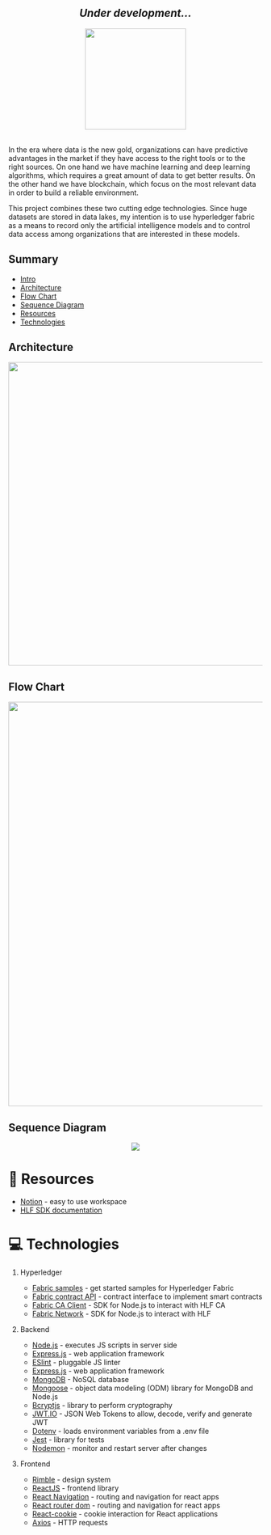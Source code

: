 <div align="center">

<h2><i>Under development...</i></h2>

</div>

<div align="center" id="intro">

<img src='https://res.cloudinary.com/lorransutter/image/upload/v1597037735/Liken/Logo.svg' height=200/>

</div>

<br/>

In the era where data is the new gold, organizations can have predictive advantages in the market if they have access to the right tools or to the right sources. On one hand we have machine learning and deep learning algorithms, which requires a great amount of data to get better results. On the other hand we have blockchain, which focus on the most relevant data in order to build a reliable environment.

This project combines these two cutting edge technologies. Since huge datasets are stored in data lakes, my intention is to use hyperledger fabric as a means to record only the artificial intelligence models and to control data access among organizations that are interested in these models.

<!-- The ledger would act as an access management system storing the proofs and permission by which a business can access and use the user’s data. -->

## Summary

- [Intro](#intro)
- [Architecture](#architecture)
- [Flow Chart](#flow-chart)
- [Sequence Diagram](#sequence-diagram)
- [Resources](#book-resources)
- [Technologies](#computer-technologies)
<!-- - [How to run](#runner-how-to-run) -->

## Architecture

<div align="center">

<img src='https://res.cloudinary.com/lorransutter/image/upload/v1596662592/Liken/Liken_architecture.png' height=600/>

</div>

## Flow Chart

<div align="center">

<img src='https://res.cloudinary.com/lorransutter/image/upload/v1596751089/Liken/Liken_Flow_Chart.png' width=800/>

</div>

## Sequence Diagram

<div align="center">

<img src='https://res.cloudinary.com/lorransutter/image/upload/v1596147619/Liken/Liken_Sequence_Diagram.svg'/>

</div>

<!-- ## :runner: How to run

This project was developed using a [Google Cloud Platform](https://cloud.google.com/) virtual machine, so every step must be performed in a VM CLI under a _sudo -s_ command.

Start your VM and save the highlighted External IP:

<p align="center">
   <img src="https://res.cloudinary.com/lorransutter/image/upload/v1594076924/eKYC/VM.png"/>
</p>

You must have [Fabric samples](https://github.com/hyperledger/fabric-samples) to run this project. You will clone this project inside fabric-samples folder so as to this can use the files from bin and config folders.

Here you can see the folder structure and the main files mentioned in this section:

```
📦fabric-samples
 ┣ 📂bin
 ┣ 📂config
 ┗ 📂Liken
   ┣ 📂api
   ┣ 📂chaincode
   ┣ 📂frontend
      ┗ 📂src
         ┗ 📂service
            ┗ 📜baseURL.json
   ┣ 📂test-network
   ┣ 📜.env
   ┣ 📜networkDown.sh
   ┗ 📜setUp.sh
```

Open your terminal in the fabric-samples folder and clone the project.

``` sh
# Clone this repo
git clone https://github.com/LorranSutter/Liken.git

# Go to the project folder
cd Liken
```

To run the application you will need to set your own configurations of _port_, _database_, _private key_ and _encryption key_. Create the following .env file in the indicated path and format with your customized configurations:

``` json
// ./.env

PORT_API=5000
PRIVATE_KEY="54AD766F231CCB0EA64156F1E5488"
ENCRYPTION_KEY="CoCKidLqlVuB8y1EYmKaye1UGoxtHmko1LmyqOHvVht="
MONGODB_URI_DEV="YOUR_DEV_MONGO_URI"
```

Now you will need two opened terminals to run the project. One for the API and another one for the frontend.

API will run on http://35.193.245.108:5000/

Frontend will run on http://35.193.245.108:3000/

``` sh

## In the first terminal ##

# Go to the chaincode folder
cd chaincode

# Install dependencies
npm install

# Go to the API application
cd ../api

# Install dependencies
npm install
```

``` sh
## In the second terminal ##

# Go to the frontend application
cd frontend

# Install dependencies
npm install
```

In order to connect frontend to the API, you will have to provide the base URL of the API in the following file:

```sh
## In the second terminal ##

# Go to the baseURL.json file
cd src/service/baseURL.json

{
    "baseURL": "http://35.193.245.108:5000"
}
```

Now you can start the network and perform all necessary set up running the following magic script:

``` sh
## In the first terminal ##

# Go to the root
cd ..

# Run the set up script
./setUp.sh
```

Run the API application:

``` sh
## In the first terminal ##

# Go to the API application
cd api

# Run API application
npm run start

# Or to use nodemon
npm run dev
```

Finally run the frontend application:

``` sh
## In the second terminal ##

# Run the project
npm start
```

If you want to stop the network and delete all artifacts created, just run the next magic script below:

``` sh
## In the first terminal ##

# Go to the root
cd ..

# Run the script
./networkDown.sh
```

#### Login credentials

Client
* login: user01 / user02 / JonasKahnwald / MarthaNielsen / ClaudiaTiedemann / ElisabethDoppler / H.G.Tannhaus
* password: 123456

Financial Institution
* login: FI1 / FI2
* password: 123456 -->

# :book: Resources

- [Notion](https://www.notion.so/) - easy to use workspace
- [HLF SDK documentation](https://hyperledger.github.io/fabric-chaincode-node/release-1.4/api/index.html)
<!-- - [Private data - article](https://medium.com/@spsingh559/deep-dive-into-private-data-in-hyperledger-fabric-cf23931e8f96) -->

# :computer: Technologies

1. Hyperledger

    - [Fabric samples](https://github.com/hyperledger/fabric-samples) - get started samples for Hyperledger Fabric
    - [Fabric contract API](https://www.npmjs.com/package/fabric-contract-api) - contract interface to implement smart contracts
    - [Fabric CA Client](https://www.npmjs.com/package/fabric-ca-client) - SDK for Node.js to interact with HLF CA
    - [Fabric Network](https://www.npmjs.com/package/fabric-network) - SDK for Node.js to interact with HLF

2. Backend

    - [Node.js](https://nodejs.org/en/) - executes JS scripts in server side
    - [Express.js](http://expressjs.com/) - web application framework
    - [ESlint](https://eslint.org/) - pluggable JS linter
    - [Express.js](http://expressjs.com/) - web application framework
    - [MongoDB](https://www.mongodb.com/) - NoSQL database
    - [Mongoose](https://mongoosejs.com/) - object data modeling (ODM) library for MongoDB and Node.js
    <!-- - [Async](https://caolan.github.io/async/v3/) - library to perform asynchronous operations -->
    <!-- - [Express validator](https://express-validator.github.io/docs/) - middleware to validate data -->
    - [Bcryptjs](https://www.npmjs.com/package/bcryptjs) - library to perform cryptography
    - [JWT.IO](https://jwt.io/) - JSON Web Tokens to allow, decode, verify and generate JWT
    - [Dotenv](https://www.npmjs.com/package/dotenv) - loads environment variables from a .env file
    - [Jest](https://jestjs.io/) - library for tests
    <!-- - [Moment.js](https://momentjs.com/) - parsing, validating, manipulating and displaying dates and times -->
    - [Nodemon](https://www.npmjs.com/package/nodemon) - monitor and restart server after changes
    <!-- - [Supertest](https://github.com/visionmedia/supertest) - HTTP assertions provider -->

3. Frontend

    - [Rimble](https://rimble.consensys.design/) - design system
    - [ReactJS](https://reactjs.org/) - frontend library
    - [React Navigation](https://reactnavigation.org/) - routing and navigation for react apps
    - [React router dom](https://www.npmjs.com/package/react-router-dom) - routing and navigation for react apps
    - [React-cookie](https://www.npmjs.com/package/react-cookie) - cookie interaction for React applications
    <!-- - [React dropzone](https://react-dropzone.js.org/) - create zone to drop files -->
    - [Axios](https://www.npmjs.com/package/axios) - HTTP requests
